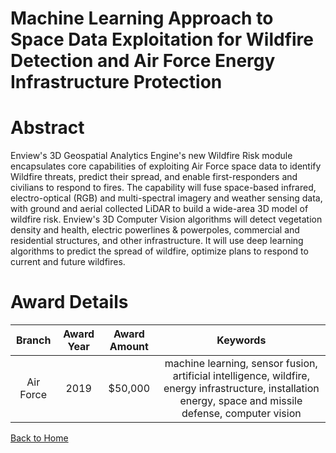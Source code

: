 
Machine Learning Approach to Space Data Exploitation for Wildfire Detection and Air Force Energy Infrastructure Protection
==========================================================================================================================

# Abstract


Enview's 3D Geospatial Analytics Engine's new Wildfire Risk module encapsulates core capabilities of exploiting Air Force space data to identify Wildfire threats, predict their spread, and enable first-responders and civilians to respond to fires. The capability will fuse space-based infrared, electro-optical (RGB) and multi-spectral imagery and weather sensing data, with ground and aerial collected LiDAR to build a wide-area 3D model of wildfire risk. Enview's 3D Computer Vision algorithms will detect vegetation density and health, electric powerlines & powerpoles, commercial and residential structures, and other infrastructure. It will use deep learning algorithms to predict the spread of wildfire, optimize plans to respond to current and future wildfires.  

# Award Details

|Branch|Award Year|Award Amount|Keywords|
| :---: | :---: | :---: | :---: |
|Air Force|2019|$50,000|machine learning, sensor fusion, artificial intelligence, wildfire, energy infrastructure, installation energy, space and missile defense, computer vision|
  
  


[Back to Home](https://github.com/chrischow/dod_sbir_awards/DJ/#1498)
